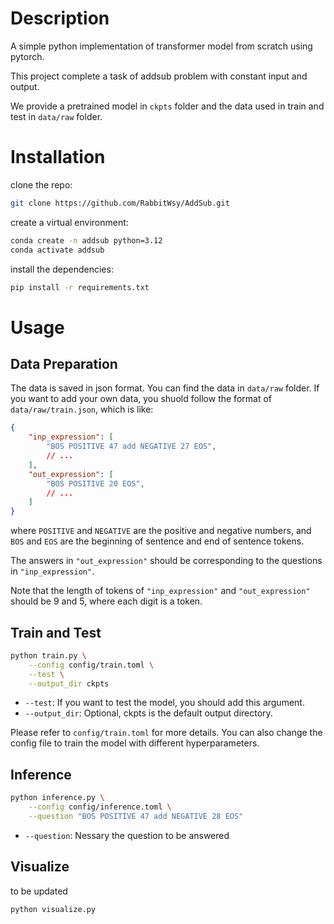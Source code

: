 # Description
A simple python implementation of transformer model from scratch using pytorch.

This project complete a task of addsub problem with constant input and output.

We provide a pretrained model in `ckpts` folder and the data used in train and test in `data/raw` folder.

# Installation
clone the repo:
```bash
git clone https://github.com/RabbitWsy/AddSub.git
```
create a virtual environment:
```bash
conda create -n addsub python=3.12
conda activate addsub
```
install the dependencies:
```bash
pip install -r requirements.txt
```
# Usage
## Data Preparation
The data is saved in json format. You can find the data in `data/raw` folder. If you want to add your own data, you shuold follow the format of `data/raw/train.json`, which is like:
```json
{
    "inp_expression": [
        "BOS POSITIVE 47 add NEGATIVE 27 EOS",
        // ...
    ],
    "out_expression": [
        "BOS POSITIVE 20 EOS",
        // ...
    ]
}
```
where `POSITIVE` and `NEGATIVE` are the positive and negative numbers, and `BOS` and `EOS` are the beginning of sentence and end of sentence tokens.

The answers in `"out_expression"` should be corresponding to the questions in `"inp_expression"`.

Note that the length of tokens of `"inp_expression"` and `"out_expression"` should be 9 and 5, where each digit is a token.

## Train and Test
```bash
python train.py \
    --config config/train.toml \
    --test \
    --output_dir ckpts
```
- `--test`: If you want to test the model, you should add this argument.
- `--output_dir`: Optional, ckpts is the default output directory.

Please refer to `config/train.toml` for more details. You can also change the config file to train the model with different hyperparameters.
## Inference
```bash
python inference.py \
    --config config/inference.toml \
    --question "BOS POSITIVE 47 add NEGATIVE 28 EOS"
```
- `--question`: Nessary the question to be answered

## Visualize
to be updated
```bash
python visualize.py
```
